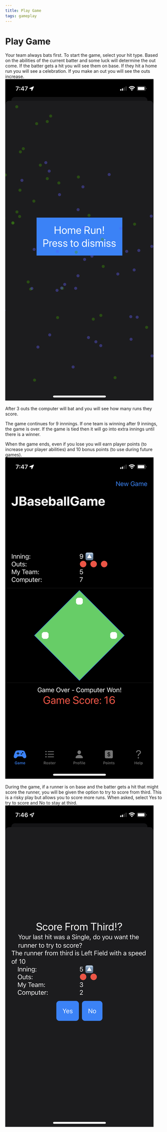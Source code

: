 ```yaml
---
title: Play Game
tags: gameplay
---
```


# Play Game

Your team always bats first.  To start the game, select your hit type.  Based on the abilities of the current batter and some luck will determine the out come.  If the batter gets a hit you will see them on base.  If they hit a home run you will see a celebration.  If you make an out you will see the outs increase.
![Home Run](https://raw.githubusercontent.com/jwerfel/JBaseballDocs/DataSource/Images/homerun.jpeg)

After 3 outs the computer will bat and you will see how many runs they score.

The game continues for 9 innnings.  If one team is winning after 9 innings, the game is over.  If the game is tied then it will go into extra innings until there is a winner.

When the game ends, even if you lose you will earn player points (to increase your player abilities) and 10 bonus points (to use during future games).
![Game Over](https://raw.githubusercontent.com/jwerfel/JBaseballDocs/DataSource/Images/game_over_loss.jpeg)

During the game, if a runner is on base and the batter gets a hit that might score the runner, you will be given the option to try to score from third. This is a risky play but allows you to score more runs.  When asked, select Yes to try to score and No to stay at third.
![Score From Third](https://raw.githubusercontent.com/jwerfel/JBaseballDocs/DataSource/Images/score_from_third.jpeg)